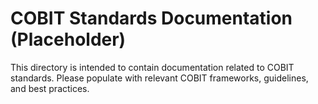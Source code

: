 # COBIT Standards Documentation (Placeholder)

This directory is intended to contain documentation related to COBIT standards. Please populate with relevant COBIT frameworks, guidelines, and best practices.
